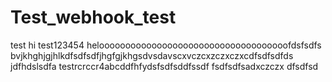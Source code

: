 # Test_webhook_test
test
hi
test123454
heloooooooooooooooooooooooooooooooooooofdsfsdfs
bvjkhghjgjhlkdfsdfsdfjhgfgjkhgsdvsdavscxvczcxzczxczxcdfsdfsdfds
jdfhdslsdfa
testrcrccr4abcddfhfydsfsdfsddfssdf
fsdfsdfsadxczczx
dfsdfsd
